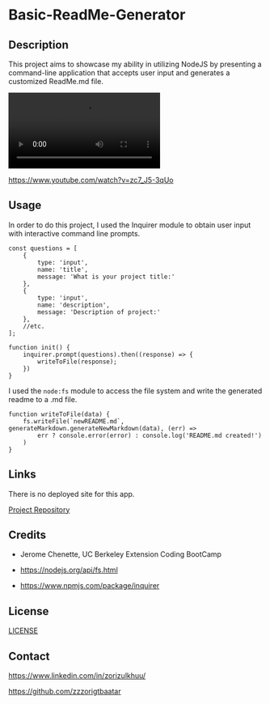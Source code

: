 # Basic-ReadMe-Generator

## Description 

This project aims to showcase my ability in utilizing NodeJS by presenting a command-line application that accepts user input and generates a customized ReadMe.md file.

![](./assets/videos/demo-readme-generator.mp4)

https://www.youtube.com/watch?v=zc7_J5-3qUo


## Usage

In order to do this project, I used the Inquirer module to obtain user input with interactive command line prompts.


```
const questions = [
    {
        type: 'input',
        name: 'title',
        message: 'What is your project title:'
    },
    {
        type: 'input',
        name: 'description',
        message: 'Description of project:'
    },
    //etc.
];

function init() {
    inquirer.prompt(questions).then((response) => {
        writeToFile(response);
    })
}
```

I used the `node:fs` module to access the file system and write the generated readme to a .md file.
```
function writeToFile(data) {
    fs.writeFile(`newREADME.md`, generateMarkdown.generateNewMarkdown(data), (err) =>
        err ? console.error(error) : console.log('README.md created!')
    )
}
```

## Links

There is no deployed site for this app.

[Project Repository](https://github.com/zzzorigtbaatar/Basic-ReadMe-Generator)

## Credits

* Jerome Chenette, UC Berkeley Extension Coding BootCamp

* https://nodejs.org/api/fs.html

* https://www.npmjs.com/package/inquirer


## License

[LICENSE](/LICENSE)

## Contact

https://www.linkedin.com/in/zorizulkhuu/

https://github.com/zzzorigtbaatar